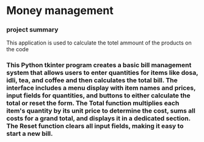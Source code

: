 <h1>Money management</h1>
<h3>project summary</h3>
<p>
  This application is used to calculate the totel ammount of the products on the code
</p
  <img src = "08.11.2024_18.36.26_REC.png">
<h3>
  This Python tkinter program creates a basic bill management system that allows users to enter quantities for items like dosa, idli, tea, and coffee and then calculates the total bill. The interface includes a menu display with item names and prices, input fields for quantities, and buttons to either calculate the total or reset the form. The Total function multiplies each item's quantity by its unit price to determine the cost, sums all costs for a grand total, and displays it in a dedicated section. The Reset function clears all input fields, making it easy to start a new bill.
</h3>
